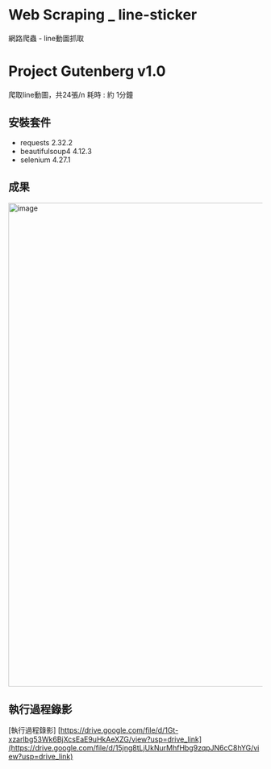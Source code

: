 # Web Scraping _ line-sticker
網路爬蟲 - line動圖抓取

# Project Gutenberg v1.0
爬取line動圖，共24張/n
耗時 : 約 1分鐘

## 安裝套件
- requests 2.32.2
- beautifulsoup4 4.12.3
- selenium 4.27.1

## 成果
<img width="959" alt="image" src="https://github.com/user-attachments/assets/eff460d5-e123-42bc-908e-0b31fefbac80" />

## 執行過程錄影
[執行過程錄影] [https://drive.google.com/file/d/1Gt-xzarlbg53Wk6BjXcsEaE9uHkAeXZG/view?usp=drive_link](https://drive.google.com/file/d/15jng8tLjUkNurMhfHbg9zqpJN6cC8hYG/view?usp=drive_link)
